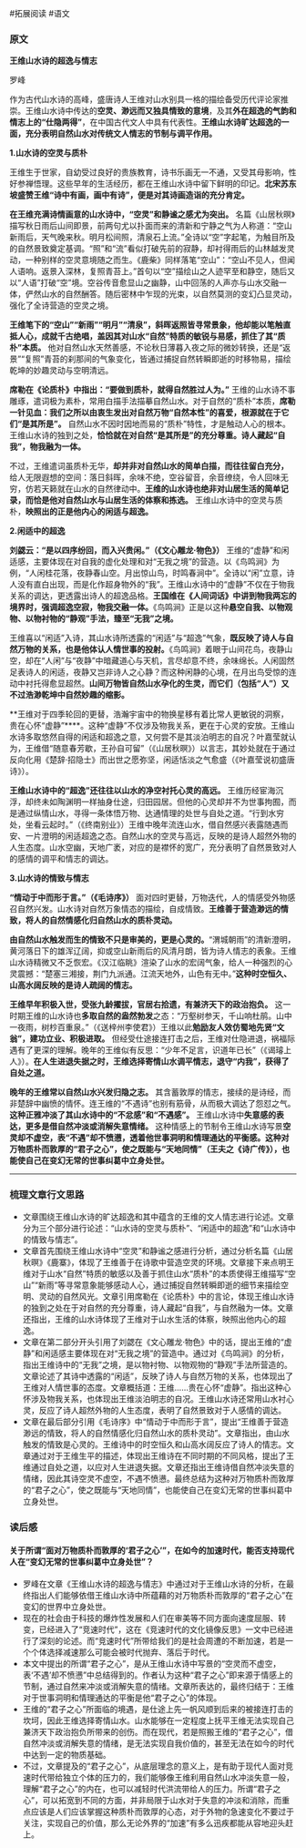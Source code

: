 #拓展阅读 #语文 
### 原文
**王维山水诗的超逸与情志**

罗峰

作为古代山水诗的高峰，盛唐诗人王维对山水别具一格的描绘备受历代评论家推崇。王维山水诗中传达的**空灵、渺远而又独具情致的意境**，及其**外在超逸的气韵和情志上的“仕隐两得”**，在中国古代文人中具有代表性。**王维山水诗旷达超逸的一面，充分表明自然山水对传统文人情志的节制与调平作用。**

**1.山水诗的空灵与质朴**

王维生于世家，自幼受过良好的贵族教育，诗书乐画无一不通，又受其母影响，性好参禅悟理。这些早年的生活经历，都在王维山水诗中留下鲜明的印记。**北宋苏东坡盛赞王维“诗中有画，画中有诗”，便是对其诗画造诣的充分肯定。**

**在王维充满诗情画意的山水诗中，“空灵”和静谧之感尤为突出。** 名篇《山居秋暝》描写秋日雨后山间即景，前两句尤以扑面而来的清新和宁静之气为人称道：“空山新雨后，天气晚来秋。明月松间照，清泉石上流。”全诗以“空”字起笔，为触目所及的自然景致奠定基调。“照”和“流”看似打破先前的寂静，却衬得雨后的山林越发灵动，一种别样的空灵意境随之而生。《鹿柴》同样落笔“空山”：“空山不见人，但闻人语响。返景入深林，复照青苔上。”首句以“空”描绘山之人迹罕至和静空，随后又以“人语”打破“空”境。空谷传音愈显山之幽静，山中回荡的人声亦与山水交融一体，俨然山水的自然酬答。随后密林中乍现的光束，以自然莫测的变幻凸显灵动，强化了全诗营造的空灵之境。

**王维笔下的“空山”“新雨”“明月”“清泉”，斜晖返照皆寻常景象，他却能以笔触直抵人心，成就千古绝唱，盖因其对山水“自然”特质的敏锐与易感，抓住了其“质朴”本质。** 他对自然山水天然善感，不论秋日薄暮入夜之际的微妙转换，还是“返景”“复照”青苔的刹那间的气象变化，皆通过捕捉自然转瞬即逝的时移物易，描绘乾坤的妙趣灵动与空明清远。

**席勒在《论质朴》中指出：“要做到质朴，就得自然胜过人为。”** 王维的山水诗不事雕琢，遣词极为素朴，常用白描手法描摹自然山水。对于自然的“质朴”本质，**席勒一针见血：我们之所以由衷生发出对自然万物“自然本性”的喜爱，根源就在于它们“是其所是”。** 自然山水不因时因地而易的“质朴”特性，才是触动人心的根本。王维山水诗的独到之处，**恰恰就在对自然“是其所是”的充分尊重。诗人藏起“自我”，物我融为一体。**

不过，王维遣词虽质朴无华，**却并非对自然山水的简单白描，而往往留白充分，** 给人无限遐想的空间：落日斜晖，余味不绝，空谷留音，余音缭绕，令人回味无穷，仿若天籁就在山水的自然律动中。**王维的山水诗也绝非对山居生活的简单记录，而恰是他对自然山水与山居生活的体察和拣选。** 王维山水诗中的空灵与质朴，**映照出的正是他内心的闲适与超逸。**

**2.闲适中的超逸**

**刘勰云：“是以四序纷回，而入兴贵闲。”（《文心雕龙·物色》）** 王维的“虚静”和闲适感，主要体现在对自我的虚化处理和对“无我之境”的营造。以《鸟鸣涧》为例，“人闲桂花落，夜静春山空。月出惊山鸟，时鸣春涧中”。全诗以“闲”立意，诗人没有直白出现，而是化作超身物外的“我”。王维山水诗中的“虚静”不仅在于物我关系的调达，更透露出诗人的超逸品格。**王国维在《人间词话》中讲到物我两忘的境界时，强调超逸空寂，物我交融一体。**《鸟鸣涧》正是以这种**悬空自我、以物观物、以物衬物的“静观”手法，臻至“无我”之境。**

王维喜以“闲适”入诗，其山水诗所透露的“闲适”与“超逸”气象，**既反映了诗人与自然万物的关系，也是他体认人情世事的投射。**《鸟鸣涧》着眼于山间花鸟，夜静山空，却在“人闲”与“夜静”中暗藏道心与天机，言尽却意不终，余味绵长。人闲固然足表诗人的闲适，夜静又岂非诗人之心静？而这种闲静的心境，在月出鸟受惊的连动中衬托得愈显超然。**山间万物皆自然山水孕化的生灵，而它们（包括“人”）又不过浩渺乾坤中自然妙趣的缩影。**

**王维对于四季轮回的更替，浩瀚宇宙中的物换星移有着比常人更敏锐的洞察，贵在心怀“虚静”****。这种“虚静”不仅涉及物我关系，更在于心灵的安放。王维山水诗多取悠然自得的闲适和超逸之意，又何尝不是其淡泊明志的自况？叶嘉莹就认为，王维借“随意春芳歇，王孙自可留”（《山居秋暝》）以言志，其妙处就在于通过反向化用《楚辞·招隐士》而出世之愿弥坚，闲适恬淡之气愈盛（《叶嘉莹说初盛唐诗》）。

**王维山水诗中的“超逸”还往往以山水的净空衬托心灵的高远。** 王维历经宦海沉浮，却终未如陶渊明一样抽身仕途，归田园居。但他的心灵却并不为世事拘囿，而是通过纵情山水，寻得一条体悟万物、达通情理的处世与自处之道。“行到水穷处，坐看云起时。”（《终南别业》）王维中晚年流连山水，借自然感兴表露随遇而安、一片澄明的闲适超逸之态。自然山水的空灵与高远，反映的是诗人超然外物的人生态度。山水空幽，天地广袤，对应的是襟怀的宽广，充分表明了自然景致对人的感情的调平和情志的调达。

**3.山水诗的情致与情志**

**“情动于中而形于言。”（《毛诗序》）** 面对四时更替，万物迭代，人的情感受外物感召自然兴发。山水诗对自然万象情态的描绘，自成情致。**王维善于营造渺远的情致，将人的自然情感化归自然山水的质朴灵动。**

**由自然山水触发而生的情致不只是审美的，更是心灵的。**“渭城朝雨”的清新澄明，黄河落日下的雄浑辽阔，抑或空山新雨后的风清月朗，皆为诗人情志的表象。王维山水诗精微又不乏恢宏。《汉江临眺》渲染了山水的宏阔气象，给人一种强烈的心灵震撼：“楚塞三湘接，荆门九派通。江流天地外，山色有无中。”**这种时空恒久、山高水阔反映的是诗人疏阔的情志。**

**王维早年积极入世，受张九龄擢拔，官居右拾遗，有兼济天下的政治抱负。** 这一时期王维的山水诗也**多取自然的盎然勃发**之态：“万壑树参天，千山响杜鹃。山中一夜雨，树杪百重泉。”（《送梓州李使君》）王维以此**勉励友人效仿蜀地先贤“文翁”，建功立业、积极进取。** 但经受仕途接连打击之后，王维对仕隐进退，祸福际遇有了更深的理解。晚年的王维似有反思：“少年不足言，识道年已长”（《谒璿上人》）。**在人生进退失据之时，王维选择寄情山水调平情志，退守“内我”，获得了自处之道。**

**晚年的王维常以自然山水兴发归隐之志。** 其含蓄敦厚的情志，接续的是诗经，而非楚辞中幽愤的情怀。连王维的“不遇诗”也别有筋骨，从而极大调达了怨怼之气。**这种正雅冲淡了其山水诗中的“不忿感”和“不遇感”。** 王维山水诗中**失意感的表达，更多是借自然冲淡或消解失意情绪。** 这种情感上的节制令王维山水诗写景**空灵却不虚空，表“不遇”却不愤懑，透着他世事洞明和情理通达的平衡感。这种对万物质朴而敦厚的“君子之心”，使之既能与“天地同情”（王夫之《诗广传》），也能使自己在变幻无常的世事纠葛中立身处世。**

---
### 梳理文章行文思路

- 文章围绕王维山水诗的旷达超逸和其中蕴含的王维的文人情志进行论述。文章分为三个部分进行论述：“山水诗的空灵与质朴”、“闲适中的超逸”和“山水诗中的情致与情志”。
- 文章首先围绕王维山水诗中“空灵”和静谧之感进行分析，通过分析名篇《山居秋暝》《鹿寨》，体现了王维善于在诗歌中营造空灵的环境。文章接下来点明王维对于山水“自然”特质的敏感以及善于抓住山水“质朴”的本质使得王维描写“空山”“新雨”等寻常意象能够感动人心，通过捕捉自然转瞬即逝的细节来描绘空明、灵动的自然风光。文章引用席勒在《论质朴》中的言论，体现王维山水诗的独到之处在于对自然的充分尊重，诗人藏起“自我”，与自然融为一体。文章还指出，王维的山水诗体现了王维对于山水生活的体察，映照出他内心的超逸。
- 文章在第二部分开头引用了刘勰在《文心雕龙·物色》中的话，提出王维的“虚静”和闲适感主要体现在对“无我之境”的营造中。通过对《鸟鸣涧》的分析，指出王维诗中的“无我”之境，是以物衬物、以物观物的“静观”手法所营造的。文章论述了其诗中透露的“闲适”，反映了诗人与自然万物的关系，也体现出了王维对人情世事的态度。文章概括道：王维……贵在心怀“虚静”。指出这种心怀涉及物我关系，也体现出王维淡泊明志的自况。王维山水诗还常用山水衬心灵，反应了诗人超然外物的人生态度，表明了自然景致对于人感情的调达。
- 文章在最后部分引用《毛诗序》中“情动于中而形于言”，提出“王维善于营造渺远的情致，将人的自然情感化归自然山水的质朴灵动”。文章指出，由山水触发的情致是心灵的。王维诗中的时空恒久和山高水阔反应了诗人的情志。文章通过对于王维生平的描述，体现出王维诗在不同时期的不同风格，提出了王维通过自处之道，以应对人生进退失据。文章还指出王维诗借自然冲淡失意的情绪，因此其诗空灵不虚空，不遇不愤懑。最终总结为这种对万物质朴而敦厚的“君子之心”，使之既能与“天地同情”，也能使自己在变幻无常的世事纠葛中立身处世。

### 读后感
#### 关于所谓“面对万物质朴而敦厚的‘君子之心’”，在如今的加速时代，能否支持现代人在“变幻无常的世事纠葛中立身处世”？

- 罗峰在文章《王维山水诗的超逸与情志》中通过对于王维山水诗的分析，在最终指出人们能够依借王维山水诗中所蕴藉的对万物质朴而敦厚的“君子之心”在变幻的世界中立身处世。
- 现在的社会由于科技的爆炸性发展和人们在审美等不同方面向速度屈服、转变，已经进入了“竞速时代”，这在《竞速时代的文化镜像反思》一文中已经进行了深刻的论述。而“竞速时代”所带给我们的是社会周遭的不断加速，若是一个个体选择减速那么可能会被时代抛弃、落后于时代。
- 本文中提出的所谓“君子之心”，是从王维山水诗中写景的“空灵而不虚空，表‘不遇’却不愤懑”中总结得到的。作者认为这种“君子之心”即来源于情感上的节制，通过自然来冲淡或消解失意的情绪。文章所表达的，最终归结于：王维对于世事洞明和情理通达的平衡是他“君子之心”的体现。
- 王维的“君子之心”所面临的境遇，是仕途上先一帆风顺到后来的被接连打击的坎坷，因此王维选择寄情山水。山水能够在一定程度上抚平王维无法实现自己兼济天下政治抱负所带来的创伤。而在现代，若是照搬王维的“君子之心”，借自然冲淡或消解失意的情绪，是无法实现自我价值的，甚至无法在如今的时代中达到一定的物质基础。
- 不过，文章提及的“君子之心”，从底层理念的意义上，是有助于现代人面对竞速时代带给独立个体的压力的，我们能够像王维利用自然山水冲淡失意一般，理解“君子之心”的内在，也可以减轻时代洪流带给人的压力。所谓“君子之心”，可以拓宽到不同的方面，并非局限于山水对于失意的冲淡和消除，而重点应该是人们应该掌握这种质朴而敦厚的心态，对于外物的急速变化不要过于关注，实现自己的价值，那么无论外界的“加速”有多么迅疾都能从容地迎头赶上。